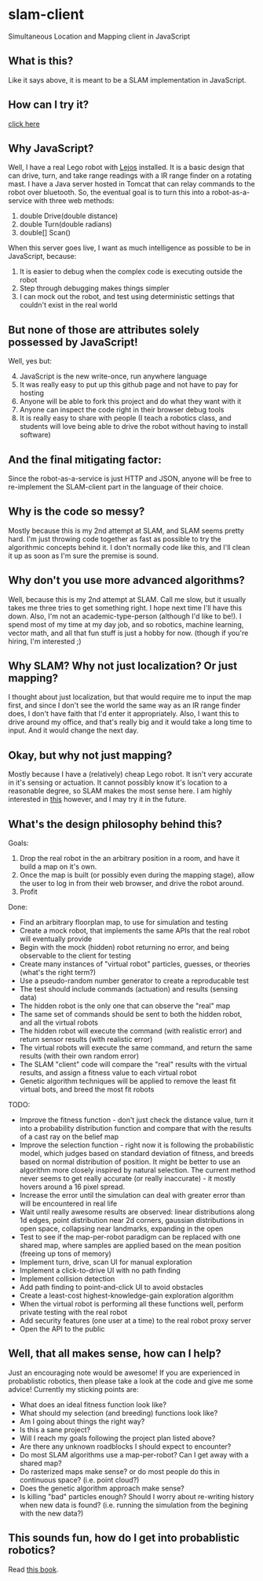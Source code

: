 slam-client
===========

Simultaneous Location and Mapping client in JavaScript


What is this?
-------------
Like it says above, it is meant to be a SLAM implementation in JavaScript.

How can I try it?
-----------------
[click here](http://bgard6977.github.io/slam-client)

Why JavaScript?
---------------
Well, I have a real Lego robot with [Lejos](http://www.lejos.org/) installed. It is a basic design that can drive, turn, and take range readings
with a IR range finder on a rotating mast. I have a Java server hosted in Tomcat that can relay commands to the robot over
bluetooth. So, the eventual goal is to turn this into a robot-as-a-service with three web methods:

1. double Drive(double distance)
2. double Turn(double radians)
3. double[] Scan()

When this server goes live, I want as much intelligence as possible to be in JavaScript, because:

1. It is easier to debug when the complex code is executing outside the robot
2. Step through debugging makes things simpler
3. I can mock out the robot, and test using deterministic settings that couldn't exist in the real world

But none of those are attributes solely possessed by JavaScript!
----------------------------------------------------------------
Well, yes but:

4. JavaScript is the new write-once, run anywhere language
5. It was really easy to put up this github page and not have to pay for hosting
6. Anyone will be able to fork this project and do what they want with it
7. Anyone can inspect the code right in their browser debug tools
8. It is really easy to share with people (I teach a robotics class, and students will love being able to drive the robot without having to install software)

And the final mitigating factor:
--------------------------------
Since the robot-as-a-service is just HTTP and JSON, anyone will be free to re-implement the SLAM-client part in the language of their choice.

Why is the code so messy?
-------------------------
Mostly because this is my 2nd attempt at SLAM, and SLAM seems pretty hard. I'm just throwing code together as fast
as possible to try the algorithmic concepts behind it. I don't normally code like this, and I'll clean it up as soon
as I'm sure the premise is sound.

Why don't you use more advanced algorithms?
-------------------------------------------
Well, because this is my 2nd attempt at SLAM. Call me slow, but it usually takes me three tries to get something right.
I hope next time I'll have this down. Also, I'm not an academic-type-person (although I'd like to be!). I spend most of my time at
my day job, and so robotics, machine learning, vector math, and all that fun stuff is just a hobby for now. (though if
you're hiring, I'm interested ;)

Why SLAM? Why not just localization? Or just mapping?
-----------------------------------------------------
I thought about just localization, but that would require me to input the map first, and since I don't see the world the
same way as an IR range finder does, I don't have faith that I'd enter it appropriately. Also, I want this to drive around
my office, and that's really big and it would take a long time to input. And it would change the next day.

Okay, but why not just mapping?
-------------------------------
Mostly because I have a (relatively) cheap Lego robot. It isn't very accurate in it's sensing or actuation. It cannot
possibly know it's location to a reasonable degree, so SLAM makes the most sense here. I am highly interested in
[this](http://diydrones.com/profiles/blogs/705844:BlogPost:29412) however, and I may try it in the future.

What's the design philosophy behind this?
-----------------------------------------
Goals:
1. Drop the real robot in the an arbitrary position in a room, and have it build a map on it's own.
2. Once the map is built (or possibly even during the mapping stage), allow the user to log in from their web browser, and drive the robot around.
3. Profit

Done:
* Find an arbitrary floorplan map, to use for simulation and testing
* Create a mock robot, that implements the same APIs that the real robot will eventually provide
* Begin with the mock (hidden) robot returning no error, and being observable to the client for testing
* Create many instances of "virtual robot" particles, guesses, or theories (what's the right term?)
* Use a pseudo-random number generator to create a reproducable test
* The test should include commands (actuation) and results (sensing data)
* The hidden robot is the only one that can observe the "real" map
* The same set of commands should be sent to both the hidden robot, and all the virtual robots
* The hidden robot will execute the command (with realistic error) and return sensor results (with realistic error)
* The virtual robots will execute the same command, and return the same results (with their own random error)
* The SLAM "client" code will compare the "real" results with the virtual results, and assign a fitness value to each virtual robot
* Genetic algorithm techniques will be applied to remove the least fit virtual bots, and breed the most fit robots

TODO:
* Improve the fitness function - don't just check the distance value, turn it into a probability distribution function and compare that with the results of a cast ray on the belief map
* Improve the selection function - right now it is following the probabilistic model, which judges based on standard deviation of fitness, and breeds based on normal distribution of position. It might be better to use an algorithm more closely inspired by natural selection. The current method never seems to get really accurate (or really inaccurate) - it mostly hovers around a 16 pixel spread.
* Increase the error until the simulation can deal with greater error than will be encountered in real life
* Wait until really awesome results are observed: linear distributions along 1d edges, point distribution near 2d corners, gaussian distributions in open space, collapsing near landmarks, expanding in the open
* Test to see if the map-per-robot paradigm can be replaced with one shared map, where samples are applied based on the mean position (freeing up tons of memory)
* Implement turn, drive, scan UI for manual exploration
* Implement a click-to-drive UI with no path finding
* Implement collision detection
* Add path finding to point-and-click UI to avoid obstacles
* Create a least-cost highest-knowledge-gain exploration algorithm
* When the virtual robot is performing all these functions well, perform private testing with the real robot
* Add security features (one user at a time) to the real robot proxy server
* Open the API to the public

Well, that all makes sense, how can I help?
-------------------------------------------
Just an encouraging note would be awesome! If you are experienced in probablistic robotics, then please take a
look at the code and give me some advice! Currently my sticking points are:

* What does an ideal fitness function look like?
* What should my selection (and breeding) functions look like?
* Am I going about things the right way?
* Is this a sane project?
* Will I reach my goals following the project plan listed above?
* Are there any unknown roadblocks I should expect to encounter?
* Do most SLAM algorithms use a map-per-robot? Can I get away with a shared map?
* Do rasterized maps make sense? or do most people do this in continuous space? (i.e. point cloud?)
* Does the genetic algorithm approach make sense?
* Is killing "bad" particles enough? Should I worry about re-writing history when new data is found? (i.e. running the simulation from the begining with the new data?)

This sounds fun, how do I get into probablistic robotics?
---------------------------------------------------------
Read [this book](http://www.amazon.com/Probabilistic-Robotics-Intelligent-Autonomous-Agents/dp/0262201623).

